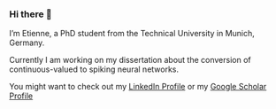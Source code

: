 ### Hi there 👋

I’m Etienne, a PhD student from the Technical University in Munich, Germany.

Currently I am working on my dissertation about the conversion of continuous-valued to spiking neural networks.

You might want to check out my [LinkedIn Profile](https://de.linkedin.com/in/etienne-m%C3%BCller-aa885869) or my [Google Scholar Profile](https://scholar.google.de/citations?user=xVfcQwsAAAAJ&hl=de&authuser=1)


<!--
**EtienneMueller/EtienneMueller** is a ✨ _special_ ✨ repository because its `README.md` (this file) appears on your GitHub profile.

Here are some ideas to get you started:

- 🔭 I’m currently working on ...
- 🌱 I’m currently learning ...
- 👯 I’m looking to collaborate on ...
- 🤔 I’m looking for help with ...
- 💬 Ask me about ...
- 📫 How to reach me: ...
- 😄 Pronouns: ...
- ⚡ Fun fact: ...
- 📝
- 🎓
-->
